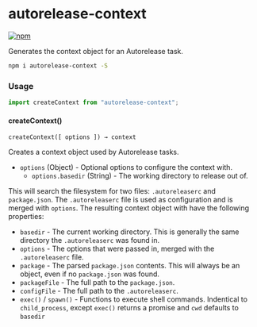 # autorelease-context

[![npm](https://img.shields.io/npm/v/autorelease-context.svg)](https://www.npmjs.com/package/autorelease-context)

Generates the context object for an Autorelease task.

```bash
npm i autorelease-context -S
```

### Usage

```js
import createContext from "autorelease-context";
```

#### createContext()

```
createContext([ options ]) → context
```

Creates a context object used by Autorelease tasks.

- `options` (Object) - Optional options to configure the context with.
  - `options.basedir` (String) - The working directory to release out of.

This will search the filesystem for two files: `.autoreleaserc` and `package.json`. The `.autoreleaserc` file is used as configuration and is merged with `options`. The resulting context object with have the following properties:

- `basedir` - The current working directory. This is generally the same directory the `.autoreleaserc` was found in.
- `options` - The options that were passed in, merged with the `.autoreleaserc` file.
- `package` - The parsed `package.json` contents. This will always be an object, even if no `package.json` was found.
- `packageFile` - The full path to the `package.json`.
- `configFile` - The full path to the `.autoreleaserc`.
- `exec()` / `spawn()` - Functions to execute shell commands. Indentical to `child_process`, except `exec()` returns a promise and `cwd` defaults to `basedir`
